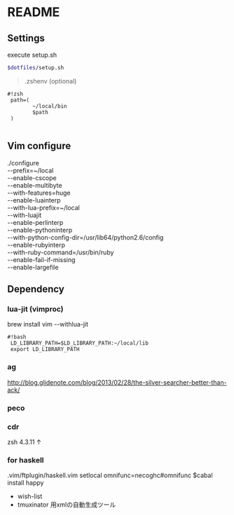 # README #
##  Settings
execute setup.sh
```bash
$dotfiles/setup.sh
```

> .zshenv (optional)
```
#!zsh
 path=(
        ~/local/bin
        $path
 )


```

##  Vim configure 

./configure \
 --prefix=~/local\
 --enable-cscope\
 --enable-multibyte \
 --with-features=huge \
 --enable-luainterp \
 --with-lua-prefix=~/local \
 --with-luajit \
 --enable-perlinterp \
 --enable-pythoninterp \
 --with-python-config-dir=/usr/lib64/python2.6/config \
 --enable-rubyinterp \
 --with-ruby-command=/usr/bin/ruby \
 --enable-fail-if-missing \
 --enable-largefile


## Dependency

### lua-jit (vimproc)
brew install vim --withlua-jit
```
#!bash
 LD_LIBRARY_PATH=$LD_LIBRARY_PATH:~/local/lib
 export LD_LIBRARY_PATH

```

### ag
http://blog.glidenote.com/blog/2013/02/28/the-silver-searcher-better-than-ack/

### peco

### cdr
zsh 4.3.11 ↑

### for haskell
.vim/ftplugin/haskell.vim 
setlocal omnifunc=necoghc#omnifunc
$cabal install happy

* wish-list
* tmuxinator 用xmlの自動生成ツール
